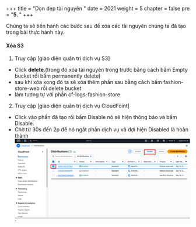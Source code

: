 +++
title = "Dọn dẹp tài nguyên  "
date = 2021
weight = 5
chapter = false
pre = "<b>5. </b>"
+++

Chúng ta sẽ tiến hành các bước sau để xóa các tài nguyên chúng ta đã tạo trong bài thực hành này.

#### Xóa S3

1. Truy cập [giao diện quản trị dịch vụ S3]
  + Click **delete**.(trong đó xóa tài nguyên trong trước bằng cách bấm Empty bucket rồi bấm permanently delete)
  + sau khi xóa xong đó ta sẽ xóa thêm phần sau bằng cách bấm fashion-store-web rồi delete bucket
  + làm tương tự với phần cf-logs-fashion-store


2. Truy cập [giao diện quản trị dịch vụ CloudFoint]
  + Click vào phần đã tạo rồi bấm Disable nó sẽ hiện thông báo và bấm Disable.
  + Chờ từ 30s đến 2p để nó ngắt phần dịch vụ và đợi hiện Disabled là hoàn thành 
  ![Xoa](/images/5.fwd/01-code.png)`
  
  